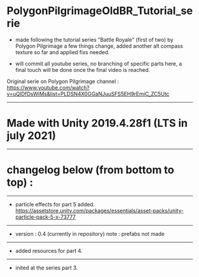# PolygonPilgrimageOldBR_Tutorial_serie

- made following the tutorial series "Battle Royale" (first of two) by Polygon Pilgrimage
a few things change, added another alt compass texture so far and applied fixs needed.

- will commit all youtube series, no branching of specific parts here, a final touch
will be done once the final video is reached.

Original serie on Polygon Pilgrimage channel :
https://www.youtube.com/watch?v=uQlDfDsWiMs&list=PLDSN4X0GGaNJuuSFS5EH9rEmiC_ZC5Utc

---
# Made with Unity 2019.4.28f1 (LTS in july 2021)
---
# changelog below (from bottom to top) : 
---
- particle effects for part 5 added.
https://assetstore.unity.com/packages/essentials/asset-packs/unity-particle-pack-5-x-73777
---
- version : 0.4 (currently in repository)
note : prefabs not made
---
- added resources for part 4.
---
- inited at the series part 3.
